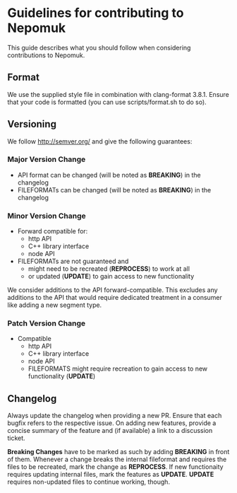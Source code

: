 # Guidelines for contributing to Nepomuk

This guide describes what you should follow when considering contributions to Nepomuk.

## Format

We use the supplied style file in combination with clang-format 3.8.1. Ensure that your code is formatted (you can use scripts/format.sh to do so).

## Versioning

We follow http://semver.org/ and give the following guarantees:

### Major Version Change

- API format can be changed (will be noted as **BREAKING**) in the changelog
- FILEFORMATs can be changed (will be noted as **BREAKING**) in the changelog

### Minor Version Change

- Forward compatible for:
  - http API
  - C++ library interface
  - node API
- FILEFORMATs are not guaranteed and
  -  might need to be recreated (**REPROCESS**) to work at all
  -  or updated (**UPDATE**) to gain access to new functionality

We consider additions to the API forward-compatible. This excludes any additions to the API that would require dedicated treatment in a consumer like adding a new segment type.

### Patch Version Change

- Compatible
  - http API
  - C++ library interface
  - node API
  - FILEFORMATS might require recreation to gain access to new functionality (**UPDATE**)

## Changelog

Always update the changelog when providing a new PR. Ensure that each bugfix refers to the respective issue.
On adding new features, provide a concise summary of the feature and (if available) a link to a discussion ticket.

**Breaking Changes** have to be marked as such by adding **BREAKING** in front of them.
Whenever a change breaks the internal fileformat and requires the files to be recreated, mark the change as **REPROCESS**.
If new functionaity requires updating internal files, mark the features as **UPDATE**. **UPDATE** requires non-updated files to continue working, though.
